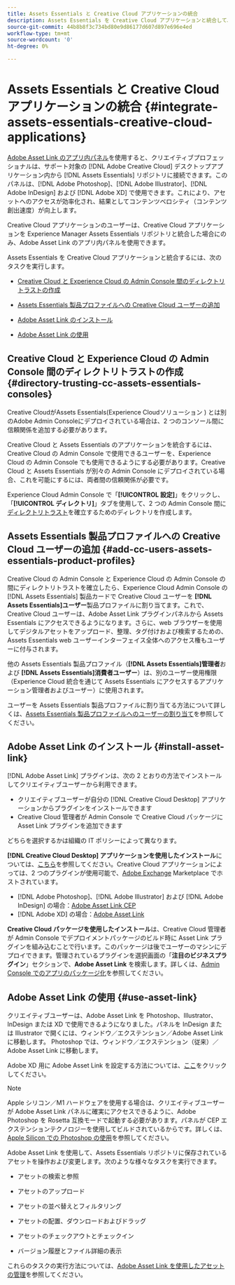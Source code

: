 ```yaml
---
title: Assets Essentials と Creative Cloud アプリケーションの統合
description: Assets Essentials を Creative Cloud アプリケーションと統合して、Adobe Asset Link のアプリ内パネルを使用して、サポート対象の [!DNL Adobe Creative Cloud] デスクトップアプリケーション内から [!DNL Assets Essentials] リポジトリに接続できるようにします。
source-git-commit: 44b8b8f3c734bd80e9d86177d607d897e696e4ed
workflow-type: tm+mt
source-wordcount: '0'
ht-degree: 0%

---
```


# Assets Essentials と Creative Cloud アプリケーションの統合 {#integrate-assets-essentials-creative-cloud-applications}

[Adobe Asset Link のアプリ内パネル](https://www.adobe.com/jp/creativecloud/business/enterprise/adobe-asset-link.html)を使用すると、クリエイティブプロフェッショナルは、サポート対象の [!DNL Adobe Creative Cloud] デスクトップアプリケーション内から [!DNL Assets Essentials] リポジトリに接続できます。このパネルは、[!DNL Adobe Photoshop]、[!DNL Adobe Illustrator]、[!DNL Adobe InDesign] および [!DNL Adobe XD] で使用できます。これにより、アセットへのアクセスが効率化され、結果としてコンテンツベロシティ（コンテンツ創出速度）が向上します。

Creative Cloud アプリケーションのユーザーは、Creative Cloud アプリケーションを Experience Manager Assets Essentials リポジトリと統合した場合にのみ、Adobe Asset Link のアプリ内パネルを使用できます。

Assets Essentials を Creative Cloud アプリケーションと統合するには、次のタスクを実行します。

* [Creative Cloud と Experience Cloud の Admin Console 間のディレクトリトラストの作成](#directory-trusting-cc-assets-essentials-consoles)

* [Assets Essentials 製品プロファイルへの Creative Cloud ユーザーの追加](#add-cc-users-assets-essentials-product-profiles)

* [Adobe Asset Link のインストール](#install-asset-link)

* [Adobe Asset Link の使用](#use-asset-link)

## Creative Cloud と Experience Cloud の Admin Console 間のディレクトリトラストの作成 {#directory-trusting-cc-assets-essentials-consoles}

Creative CloudがAssets Essentials(Experience Cloudソリューション ) とは別のAdobe Admin Consoleにデプロイされている場合は、2 つのコンソール間に信頼関係を追加する必要があります。

Creative Cloud と Assets Essentials のアプリケーションを統合するには、Creative Cloud の Admin Console で使用できるユーザーを、Experience Cloud の Admin Console でも使用できるようにする必要があります。Creative Cloud と Assets Essentials が別々の Admin Console にデプロイされている場合、これを可能にするには、両者間の信頼関係が必要です。

Experience Cloud Admin Console で「**[!UICONTROL 設定]**」をクリックし、「**[!UICONTROL ディレクトリ]**」タブを使用して、2 つの Admin Console 間に[ディレクトリトラスト](https://helpx.adobe.com/jp/enterprise/using/set-up-identity.html#directory-trusting)を確立するためのディレクトリを作成します。

## Assets Essentials 製品プロファイルへの Creative Cloud ユーザーの追加 {#add-cc-users-assets-essentials-product-profiles}

Creative Cloud の Admin Console と Experience Cloud の Admin Console の間にディレクトリトラストを確立したら、Experience Cloud Admin Console の [!DNL Assets Essentials] 製品カードで Creative Cloud ユーザーを **[!DNL Assets Essentials]ユーザー**&#x200B;製品プロファイルに割り当てます。これで、Creative Cloud ユーザーは、Adobe Asset Link プラグインパネルから Assets Essentials にアクセスできるようになります。さらに、web ブラウザーを使用してデジタルアセットをアップロード、整理、タグ付けおよび検索するための、Assets Essentials web ユーザーインターフェイス全体へのアクセス権もユーザーに付与されます。

他の Assets Essentials 製品プロファイル（**[!DNL Assets Essentials]管理者**&#x200B;および **[!DNL Assets Essentials]消費者ユーザー**）は、別のユーザー使用権限（Experience Cloud 統合を通じて Assets Essentials にアクセスするアプリケーション管理者およびユーザー）に使用されます。

ユーザーを Assets Essentials 製品プロファイルに割り当てる方法について詳しくは、[Assets Essentials 製品プロファイルへのユーザーの割り当て](deploy-administer.md#add-users-to-product-profiles)を参照してください。

## Adobe Asset Link のインストール {#install-asset-link}

[!DNL Adobe Asset Link] プラグインは、次の 2 とおりの方法でインストールしてクリエイティブユーザーから利用できます。

* クリエイティブユーザーが自分の [!DNL Creative Cloud Desktop] アプリケーションからプラグインをインストールできます
* Creative Cloud 管理者が Admin Console で Creative Cloud パッケージに Asset Link プラグインを追加できます

どちらを選択するかは組織の IT ポリシーによって異なります。

**[!DNL Creative Cloud Desktop] アプリケーションを使用したインストール**&#x200B;については、[こちら](https://helpx.adobe.com/jp/creative-cloud/kb/installingextensionsandaddons.html)を参照してください。Creative Cloud アプリケーションによっては、2 つのプラグインが使用可能で、[Adobe Exchange](https://exchange.adobe.com/) Marketplace でホストされています。

* [!DNL Adobe Photoshop]、[!DNL Adobe Illustrator] および [!DNL Adobe InDesign] の場合：[Adobe Asset Link CEP](https://exchange.adobe.com/creativecloud.details.106875.adobe-asset-link-cep.html)
* [!DNL Adobe XD] の場合：[Adobe Asset Link](https://exchange.adobe.com/creativecloud/plugindetails.html/app/cc/61d229b9)

**Creative Cloud パッケージを使用したインストール**&#x200B;は、Creative Cloud 管理者が Admin Console でデプロイメントパッケージのビルド時に Asset Link プラグインを組み込むことで行います。このパッケージは後でユーザーのマシンにデプロイできます。管理されているプラグインを選択画面の「**注目のビジネスプラグイン**」セクションで、**Adobe Asset Link** を検索します。詳しくは、[Admin Console でのアプリのパッケージ化](https://helpx.adobe.com/jp/enterprise/using/package-apps-admin-console.html)を参照してください。

## Adobe Asset Link の使用 {#use-asset-link}

クリエイティブユーザーは、Adobe Asset Link を Photoshop、Illustrator、InDesign または XD で使用できるようになりました。パネルを InDesign または Illustrator で開くには、ウィンドウ／エクステンション／Adobe Asset Link に移動します。 Photoshop では、ウィンドウ／エクステンション（従来）／Adobe Asset Link に移動します。

Adobe XD 用に Adobe Asset Link を設定する方法については、[ここ](https://helpx.adobe.com/jp/enterprise/using/adobe-asset-link-for-xd.html)をクリックしてください。

>[!NOTE]
>
>Apple シリコン／M1 ハードウェアを使用する場合は、クリエイティブユーザーが Adobe Asset Link パネルに確実にアクセスできるように、Adobe Photoshop を Rosetta 互換モードで起動する必要があります。パネルが CEP エクステンションテクノロジーを使用してビルドされているからです。詳しくは、[Apple Silicon での Photoshop の使用](https://helpx.adobe.com/jp/photoshop/kb/photoshop-for-apple-silicon.html)を参照してください。


Adobe Asset Link を使用して、Assets Essentials リポジトリに保存されているアセットを操作および変更します。次のような様々なタスクを実行できます。

* アセットの検索と参照

* アセットのアップロード

* アセットの並べ替えとフィルタリング

* アセットの配置、ダウンロードおよびドラッグ

* アセットのチェックアウトとチェックイン

* バージョン履歴とファイル詳細の表示

これらのタスクの実行方法については、[Adobe Asset Link を使用したアセットの管理](https://helpx.adobe.com/jp/enterprise/using/manage-assets-using-adobe-asset-link.html)を参照してください。
